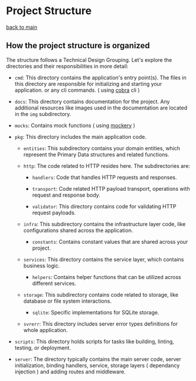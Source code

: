 # Project Structure

[back to main](../../README.md)

## How the project structure is organized

The structure follows a Technical Design Grouping. Let's explore the directories and their responsibilities in more detail:

- `cmd`: This directory contains the application's entry point(s). The files in this directory are responsible for initializing and starting your application. or any cli commands. ( using [cobra](https://github.com/spf13/cobra) cli )

- `docs`: This directory contains documentation for the project. Any additional resources like images used in the documentation are located in the `img` subdirectory.

- `mocks`: Contains mock functions ( using [mockery](https://github.com/vektra/mockery) )

- `pkg`: This directory includes the main application code.

  - `entities`: This subdirectory contains your domain entities, which represent the Primary Data structures and related functions.
  
  - `http`: The code related to HTTP resides here. The subdirectories are:
  
    - `handlers`: Code that handles HTTP requests and responses.
    
    - `transport`: Code related HTTP payload transport, operations with request and response body.
    
    - `validator`: This directory contains code for validating HTTP request payloads.
    
  - `infra`: This subdirectory contains the infrastructure layer code, like configurations shared across the application.
  
    - `constants`: Contains constant values that are shared across your project.
  
  - `services`: This directory contains the service layer, which contains business logic.
  
    - `helpers`: Contains helper functions that can be utilized across different services.
  
  - `storage`: This subdirectory contains code related to storage, like database or file system interactions.
  
    - `sqlite`: Specific implementations for SQLite storage.
  
  - `svrerr`: This directory includes server error types definitions for whole application.

- `scripts`: This directory holds scripts for tasks like building, linting, testing, or deployment.

- `server`: The directory typically contains the main server code, server initialization, binding handlers, service, storage layers ( dependancy injection ) and adding routes and middleware.

